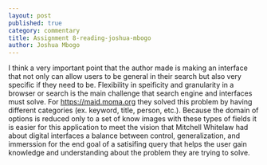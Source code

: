 ```yaml
---
layout: post
published: true
category: commentary
title: Assignment 8-reading-joshua-mbogo
author: Joshua Mbogo
---
```

I think a very important point that the author made is making an interface that not only can allow users to be general in their search but also very specific if they need to be. Flexibility in speificity and granularity in a browser or search is the main challenge that search engine and interfaces must solve. For https://maid.moma.org they solved this problem by having different categories (ex. keyword, title, person, etc.). Because the domain of options is reduced only to a set of know images with these types of fields it is easier for this application to meet the vision that Mitchell Whitelaw had about digital interfaces a balance between control, generalization, and immerssion for the end goal of a satisifing query that helps the user gain knowledge and understanding about the problem they are trying to solve.
